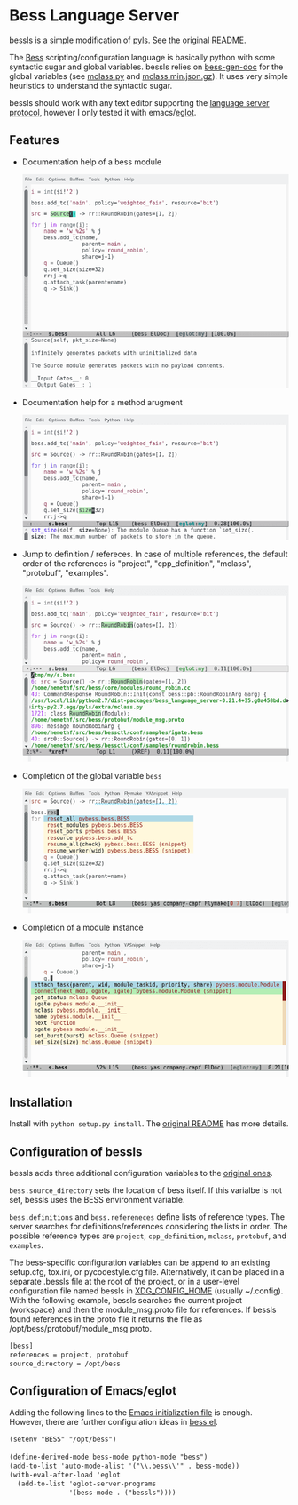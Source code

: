 Bess Language Server
====================


bessls is a simple modification of
[pyls](https://github.com/palantir/python-language-server).  See the
original [README](README.orig.rst).

The [Bess](https://github.com/NetSys/bess) scripting/configuration
language is basically python with some syntactic sugar and global
variables.  bessls relies on
[bess-gen-doc](https://github.com/nemethf/bess-gen-doc) for the global
variables (see [mclass.py](pyls/extra/mclass.py) and
[mclass.min.json.gz](pyls/extra/mclass.min.json.gz)).  It uses very
simple heuristics to understand the syntactic sugar.

bessls should work with any text editor supporting the [language
server protocol](https://langserver.org/), however I only tested it
with emacs/[eglot](https://github.com/joaotavora/eglot).

## Features

* Documentation help of a bess module

  ![bess-obj-doc](resources/bess-obj-doc.png)

* Documentation help for a method arugment

  ![bess-arg-doc](resources/bess-arg-doc.png)

* Jump to definition / refereces.  In case of multiple references, the
  default order of the references is "project", "cpp_definition",
  "mclass", "protobuf", "examples".

  ![bess-refs](resources/bess-refs.png)

* Completion of the global variable `bess`

  ![bess-auto-complete-bess](resources/bess-auto-complete-bess.png)

* Completion of a module instance

  ![bess-auto-complete-mod](resources/bess-auto-complete-mod.png)

## Installation

Install with `python setup.py install`.
The [original README](README.orig.rst#installation) has more details.

## Configuration of bessls

bessls adds three additional configuration variables to the [original
ones](README.orig.rst#configuration).

`bess.source_directory` sets the location of bess itself.  If this
varialbe is not set, bessls uses the BESS environment variable.

`bess.definitions` and `bess.refereneces` define lists of reference
types.  The server searches for definitions/references considering the
lists in order.  The possible reference types are `project`,
`cpp_definition`, `mclass`, `protobuf`, and `examples`.

The bess-specific configuration variables can be append to an existing
setup.cfg, tox.ini, or pycodestyle.cfg file. Alternatively, it can be
placed in a separate .bessls file at the root of the project, or in a
user-level configuration file named bessls in
[XDG_CONFIG_HOME](https://specifications.freedesktop.org/basedir-spec/basedir-spec-0.8.html)
(usually ~/.config).  With the following example, bessls searches the
current project (workspace) and then the module_msg.proto file for
references.  If bessls found references in the proto file it returns
the file as /opt/bess/protobuf/module_msg.proto.

```
[bess]
references = project, protobuf
source_directory = /opt/bess
```

## Configuration of Emacs/eglot

Adding the following lines to the [Emacs initialization
file](https://www.gnu.org/software/emacs/manual/html_node/emacs/Init-File.html)
is enough.  However, there are further configuration ideas in
[bess.el](bess.el).

```elisp
(setenv "BESS" "/opt/bess")

(define-derived-mode bess-mode python-mode "bess")
(add-to-list 'auto-mode-alist '("\\.bess\\'" . bess-mode))
(with-eval-after-load 'eglot
  (add-to-list 'eglot-server-programs
               '(bess-mode . ("bessls"))))
```
